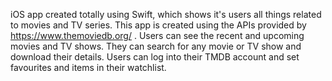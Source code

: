 iOS app created totally using Swift, which shows it's users all things related to movies and TV series. This app is created using the APIs provided by https://www.themoviedb.org/ . Users can see the recent and upcoming movies and TV shows. They can search for any movie or TV show and download their details. Users can log into their TMDB account and set favourites and items in their watchlist. 
